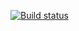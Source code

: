 [![Build status](https://ci.appveyor.com/api/projects/status/2verqvws3nj4b6ny?svg=true)](https://ci.appveyor.com/project/Soulmaers/ajs5-2)